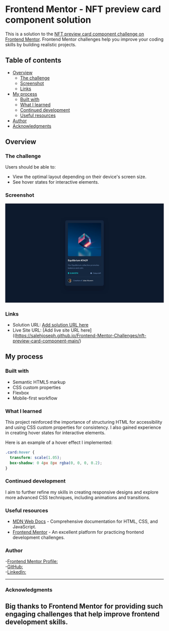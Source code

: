 # Frontend Mentor - NFT preview card component solution

This is a solution to the [NFT preview card component challenge on Frontend Mentor](https://www.frontendmentor.io/challenges/nft-preview-card-component-SbdUL_w0U). Frontend Mentor challenges help you improve your coding skills by building realistic projects.

## Table of contents

- [Overview](#overview)
  - [The challenge](#the-challenge)
  - [Screenshot](#screenshot)
  - [Links](#links)
- [My process](#my-process)
  - [Built with](#built-with)
  - [What I learned](#what-i-learned)
  - [Continued development](#continued-development)
  - [Useful resources](#useful-resources)
- [Author](#author)
- [Acknowledgments](#acknowledgments)

## Overview

### The challenge

Users should be able to:

- View the optimal layout depending on their device's screen size.
- See hover states for interactive elements.

### Screenshot

![](./design/desktop-design.jpg)

### Links

- Solution URL: [Add solution URL here](https://github.com/salehjoseph/Frontend-Mentor-Challenges/nft-preview-card-component-main/)
- Live Site URL: [Add live site URL here]((https://salehjoseph.github.io/Frontend-Mentor-Challenges/nft-preview-card-component-main/)

## My process

### Built with

- Semantic HTML5 markup
- CSS custom properties
- Flexbox
- Mobile-first workflow

### What I learned

This project reinforced the importance of structuring HTML for accessibility and using CSS custom properties for consistency. I also gained experience in creating hover states for interactive elements.

Here is an example of a hover effect I implemented:

```css
.card:hover {
  transform: scale(1.05);
  box-shadow: 0 4px 8px rgba(0, 0, 0, 0.2);
}

```
### Continued development

I aim to further refine my skills in creating responsive designs and explore more advanced CSS techniques, including animations and transitions.

### Useful resources

- [MDN Web Docs](https://developer.mozilla.org/) - Comprehensive documentation for HTML, CSS, and JavaScript.
- [Frontend Mentor](https://www.frontendmentor.io/) - An excellent platform for practicing frontend development challenges.

### Author

-[Frontend Mentor Profile:](https://www.frontendmentor.io/profile/salehjoseph)  
-[GitHub: ](https://github.com/salehjoseph)  
-[LinkedIn:](https://www.linkedin.com/in/sebaana-yusuf-215839247/)

---
### Acknowledgments

Big thanks to Frontend Mentor for providing such engaging challenges that help improve frontend development skills.
---